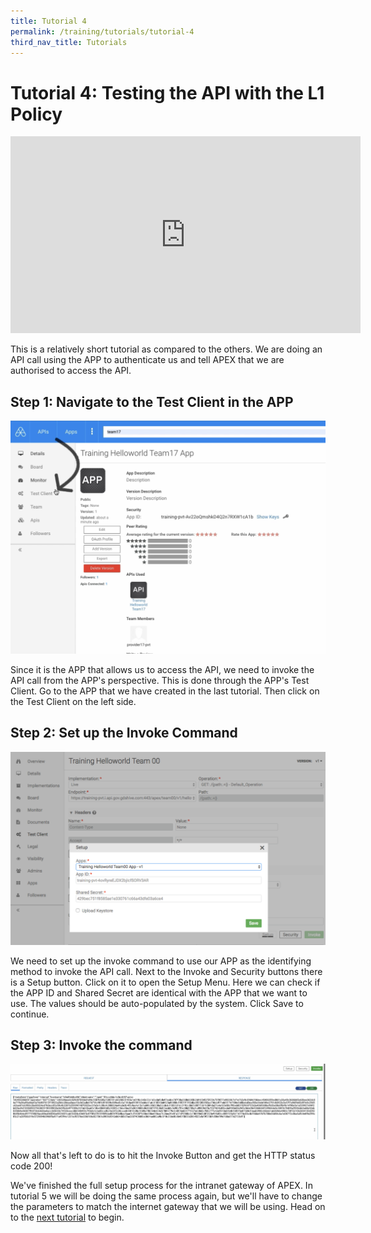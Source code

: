 ```yaml
---
title: Tutorial 4
permalink: /training/tutorials/tutorial-4
third_nav_title: Tutorials
---
```


# Tutorial 4: Testing the API with the L1 Policy

<div class="youtube">
  
<iframe width="560" height="315" src="https://www.youtube.com/embed/lmouW-jB4D8" frameborder="0" allow="accelerometer; autoplay; clipboard-write; encrypted-media; gyroscope; picture-in-picture" allowfullscreen></iframe>
  
</div>

This is a relatively short tutorial as compared to the others. We are doing an API call using the APP to authenticate us and tell APEX that we are authorised to access the API.

## Step 1: Navigate to the Test Client in the APP

![go to test client](/images/tutorial-4/1-test-client.png "Go to Test Client.")

Since it is the APP that allows us to access the API, we need to invoke the API call from the APP's perspective. This is done through the APP's Test Client. Go to the APP that we have created in the last tutorial. Then click on the Test Client on the left side.

## Step 2: Set up the Invoke Command

![set up invoke](/images/tutorial-4/2-setup.png "Set up Invoke.")

We need to set up the invoke command to use our APP as the identifying method to invoke the API call. Next to the Invoke and Security buttons there is a Setup button. Click on it to open the Setup Menu. Here we can check if the APP ID and Shared Secret are identical with the APP that we want to use. The values should be auto-populated by the system. Click Save to continue.

## Step 3: Invoke the command

![invocation](/images/tutorial-4/3-invoke-cmd.png "Invocation.")

Now all that's left to do is to hit the Invoke Button and get the HTTP status code 200!

We've finished the full setup process for the intranet gateway of APEX. In tutorial 5 we will be doing the same process again, but we'll have to change the parameters to match the internet gateway that we will be using. Head on to the [next tutorial](/training/tutorials/tutorial-4) to begin.
